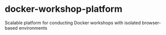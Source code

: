 # docker-workshop-platform
Scalable platform for conducting Docker workshops with isolated browser-based environments
